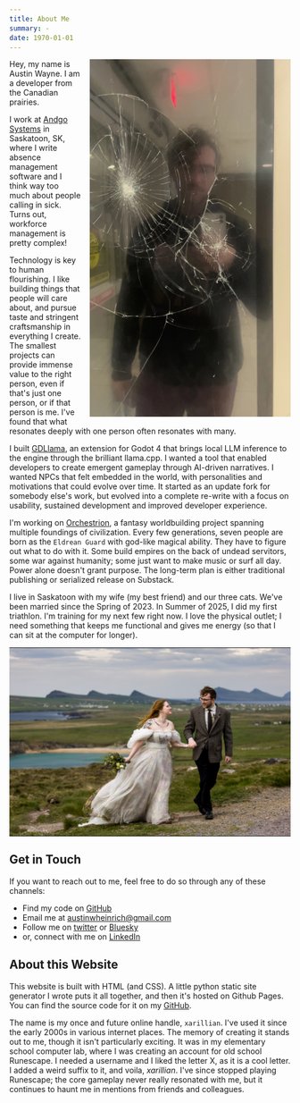```yaml
---
title: About Me
summary: -
date: 1970-01-01
---
```

<style>
.about-photo {
  float: right;
  max-width: 360px;
  margin-left: 1rem;
  margin-bottom: 1rem;
}
.about-photo-2 {
    float: none;
    display: block;
    margin: 0 auto 1rem;
    max-width: 100%;
}
@media (max-width: 768px) {
  .about-photo {
    float: none;
    display: block;
    margin: 0 auto 1rem;
    max-width: 75%;
  }
}

</style>

<div>
  <img
    src='/images/about-me/austin3.webp'
    alt="a selfie of me in the reflection a broken mcdonald's kiosk"
    class="about-photo"
  />
</div>

Hey, my name is Austin Wayne. I am a developer from the Canadian prairies.

I work at <a href="https://andgosystems.com/">Andgo Systems</a> in Saskatoon, SK, where I write absence management software and I think way too much about people calling in sick. Turns out, workforce management is pretty complex!

Technology is key to human flourishing. I like building things that people will care about, and pursue taste and stringent craftsmanship in everything I create. The smallest projects can provide immense value to the right person, even if that's just one person, or if that person is me. I've found that what resonates deeply with one person often resonates with many.

I built <a href="https://github.com/xarillian/GDLlama">GDLlama</a>, an extension for Godot 4 that brings local LLM inference to the engine through the brilliant llama.cpp. I wanted a tool that enabled developers to create emergent gameplay through AI-driven narratives. I wanted NPCs that felt embedded in the world, with personalities and motivations that could evolve over time. It started as an update fork for somebody else's work, but evolved into a complete re-write with a focus on usability, sustained development and improved developer experience.

I'm working on <a href="/tags/orchestrion">Orchestrion</a>, a fantasy worldbuilding project spanning multiple foundings of civilization. Every few generations, seven people are born as the <code>Eldrean Guard</code> with god-like magical ability. They have to figure out what to do with it. Some build empires on the back of undead servitors, some war against humanity; some just want to make music or surf all day. Power alone doesn't grant purpose. The long-term plan is either traditional publishing or serialized release on Substack.

I live in Saskatoon with my wife (my best friend) and our three cats. We've been married since the Spring of 2023. In Summer of 2025, I did my first triathlon. I'm training for my next few right now. I love the physical outlet; I need something that keeps me functional and gives me energy (so that I can sit at the computer for longer).

<div>
  <img
    src='/images/about-me/austin-erika.webp'
    alt="a photo of me and my beautiful wife Erika on our wedding day"
    class="about-photo-2"
  />
</div>

## Get in Touch
If you want to reach out to me, feel free to do so through any of these channels:
- Find my code on <a href="https://github.com/xarillian/">GitHub</a>
- Email me at <a href="mailto:austinwheinrich@gmail.com">austinwheinrich@gmail.com</a>
- Follow me on <a href="https://x.com/xari1lian/">twitter</a> or <a href="https://bsky.app/profile/xarillian.bsky.social">Bluesky</a>
- or, connect with me on <a href="https://www.linkedin.com/in/austin-heinrich/">LinkedIn</a>

## About this Website
This website is built with HTML (and CSS). A little python static site generator I wrote puts it all together, and then it's hosted on Github Pages. You can find the source code for it on my <a href="https://github.com/xarillian/xarillian.com/">GitHub</a>.

The name is my once and future online handle, <code>xarillian</code>. I've used it since the early 2000s in various internet places. The memory of creating it stands out to me, though it isn't particularly exciting. It was in my elementary school computer lab, where I was creating an account for old school Runescape. I needed a username and I liked the letter X, as it is a cool letter. I added a weird suffix to it, and voila, <i>xarillian</i>. I've since stopped playing Runescape; the core gameplay never really resonated with me, but it continues to haunt me in mentions from friends and colleagues.
